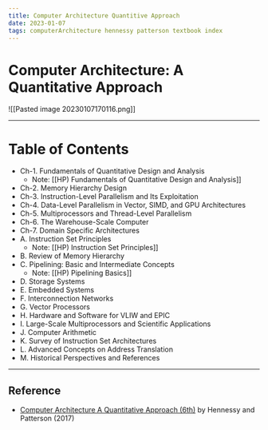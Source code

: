 ```yaml
---
title: Computer Architecture Quantitive Approach
date: 2023-01-07
tags: computerArchitecture hennessy patterson textbook index
---
```


# Computer Architecture: A Quantitative Approach

![[Pasted image 20230107170116.png]]

---

# Table of Contents

- Ch-1. Fundamentals of Quantitative Design and Analysis
	- Note: [[HP) Fundamentals of Quantitative Design and Analysis]]
- Ch-2. Memory Hierarchy Design 
- Ch-3. Instruction-Level Parallelism and Its Exploitation  
- Ch-4. Data-Level Parallelism in Vector, SIMD, and GPU Architectures  
- Ch-5. Multiprocessors and Thread-Level Parallelism  
- Ch-6. The Warehouse-Scale Computer  
- Ch-7. Domain Specific Architectures  
- A. Instruction Set Principles  
	- Note: [[HP) Instruction Set Principles]]
- B. Review of Memory Hierarchy  
- C. Pipelining: Basic and Intermediate Concepts
	- Note: [[HP) Pipelining Basics]]
- D. Storage Systems  
- E. Embedded Systems  
- F. Interconnection Networks  
- G. Vector Processors  
- H. Hardware and Software for VLIW and EPIC  
- I. Large-Scale Multiprocessors and Scientific Applications  
- J. Computer Arithmetic  
- K. Survey of Instruction Set Architectures  
- L. Advanced Concepts on Address Translation  
- M. Historical Perspectives and References

---
## Reference
- [Computer Architecture A Quantitative Approach (6th)](https://www.elsevier.com/books/computer-architecture/hennessy/978-0-12-811905-1) by Hennessy and Patterson   (2017)